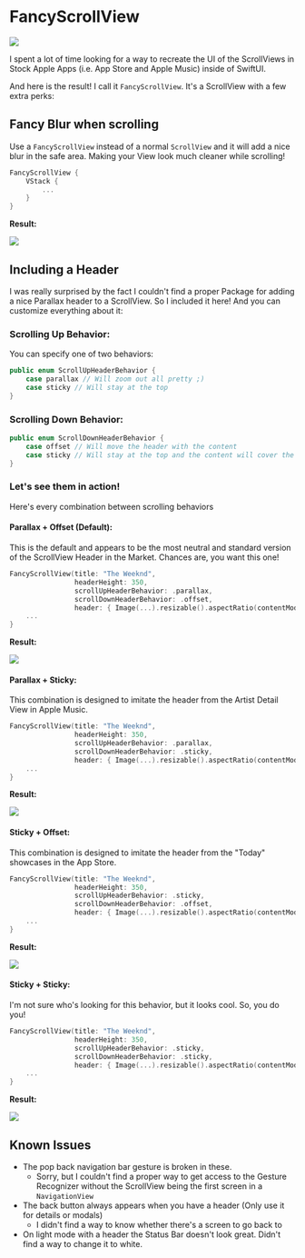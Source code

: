 # FancyScrollView

![](Demo/FancyScrollView.gif)

I spent a lot of time looking for a way to recreate the UI of the ScrollViews in Stock Apple Apps (i.e. App Store and Apple Music) inside of SwiftUI.

And here is the result! I call it `FancyScrollView`.
It's a ScrollView with a few extra perks:

## Fancy Blur when scrolling
Use a `FancyScrollView` instead of a normal `ScrollView` and it will add a nice blur in the safe area. Making your View look much cleaner while scrolling!

```swift
FancyScrollView {
	VStack {
		...
	}
}
```

**Result:**

![](Demo/NoHeader.gif)

## Including a Header

I was really surprised by the fact I couldn't find a proper Package for adding a nice Parallax header to a ScrollView. So I included it here! And you can customize everything about it:

### Scrolling Up Behavior:

You can specify one of two behaviors:

```swift
public enum ScrollUpHeaderBehavior {
    case parallax // Will zoom out all pretty ;)
    case sticky // Will stay at the top
}
```

### Scrolling Down Behavior:

```swift
public enum ScrollDownHeaderBehavior {
    case offset // Will move the header with the content
    case sticky // Will stay at the top and the content will cover the header
}
```

### Let's see them in action!

Here's every combination between scrolling behaviors

#### Parallax + Offset (Default):

This is the default and appears to be the most neutral and standard version of the ScrollView Header in the Market. Chances are, you want this one!

```swift
FancyScrollView(title: "The Weeknd",
                headerHeight: 350,
                scrollUpHeaderBehavior: .parallax,
                scrollDownHeaderBehavior: .offset,
                header: { Image(...).resizable().aspectRatio(contentMode: .fill) }) {
	...
}
```

**Result:**

![](Demo/Parallax+Offset.gif)

#### Parallax + Sticky:

This combination is designed to imitate the header from the Artist Detail View in Apple Music.

```swift
FancyScrollView(title: "The Weeknd",
                headerHeight: 350,
                scrollUpHeaderBehavior: .parallax,
                scrollDownHeaderBehavior: .sticky,
                header: { Image(...).resizable().aspectRatio(contentMode: .fill) }) {
	...
}
```

**Result:**

![](Demo/Parallax+Sticky.gif)

#### Sticky + Offset:

This combination is designed to imitate the header from the "Today" showcases in the App Store.

```swift
FancyScrollView(title: "The Weeknd",
                headerHeight: 350,
                scrollUpHeaderBehavior: .sticky,
                scrollDownHeaderBehavior: .offset,
                header: { Image(...).resizable().aspectRatio(contentMode: .fill) }) {
	...
}
```

**Result:**

![](Demo/Sticky+Offset.gif)

#### Sticky + Sticky:

I'm not sure who's looking for this behavior, but it looks cool. So, you do you!

```swift
FancyScrollView(title: "The Weeknd",
                headerHeight: 350,
                scrollUpHeaderBehavior: .sticky,
                scrollDownHeaderBehavior: .sticky,
                header: { Image(...).resizable().aspectRatio(contentMode: .fill) }) {
	...
}
```

**Result:**

![](Demo/Sticky+Sticky.gif)

## Known Issues

- The pop back navigation bar gesture is broken in these. 
	- Sorry, but I couldn't find a proper way to get access to the Gesture Recognizer without the ScrollView being the first screen in a `NavigationView`
- The back button always appears when you have a header (Only use it for details or modals)
	- I didn't find a way to know whether there's a screen to go back to
- On light mode with a header the Status Bar doesn't look great. Didn't find a way to change it to white.
